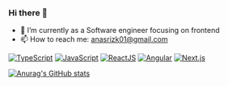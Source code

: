 ### Hi there 👋

- 🔭 I’m currently as a Software engineer focusing on frontend 
- 📫 How to reach me: anasrizk01@gmail.com

[![TypeScript](https://img.shields.io/badge/-TypeScript-blue?style=flat&logo=typescript&logoColor=white)](https://www.typescriptlang.org/)
[![JavaScript](https://img.shields.io/badge/-JavaScript-yellow?style=flat&logo=javascript&logoColor=white)](https://www.javascript.com/)
[![ReactJS](https://img.shields.io/badge/-ReactJS-blue?style=flat&logo=react&logoColor=white)](https://reactjs.org/)
[![Angular](https://img.shields.io/badge/-Angular-red?style=flat&logo=angular&logoColor=white)](https://angular.io/)
[![Next.js](https://img.shields.io/badge/-Next.js-black?style=flat&logo=next.js&logoColor=white)](https://nextjs.org/)


[![Anurag's GitHub stats](https://github-readme-stats-sigma-five.vercel.app/api?username=anasrezk&count_private=true&show_icons=true&include_all_commits=true&theme=dark)](https://github.com/anuraghazra/github-readme-stats)
